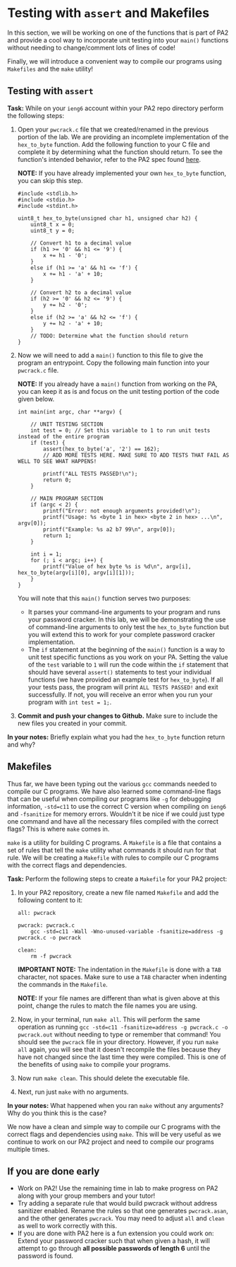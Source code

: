 # Testing with `assert` and Makefiles
<!-- ADD INTRO BLURB HERE?? -->
In this section, we will be working on one of the functions that is part of PA2 and provide a cool way to incorporate unit testing into your `main()` functions without needing to change/comment lots of lines of code!

Finally, we will introduce a convenient way to compile our programs using `Makefiles` and the `make` utility!

## Testing with `assert`

**Task:** While on your `ieng6` account within your PA2 repo directory perform the following steps:

<!-- 1. Create a new file called `pwcrack.h` with the following content:
    ```
    #ifndef PWCRACK_H
    #define PWCRACK_H

    uint8_t hex_to_byte(unsigned char h1, unsigned char h2);

    #endif
    ```
    This file is known as a C header file (hence the `.h` extension). Similar to an interface in Java, the header contains function signatures and other definitions that can be shared across multiple C files. Any function **not** declared in the `.h` file cannot be accessed by other source files.The functions declared in the header will be defined in its corresponding `.c` file (`pwcrack.c` in this case). As you continue to work on your PA, you can (and should) add the function declarations for the other functions you implement to this file.

    **NOTE:** Any new functions or changes to the function signature in the `.c` file **must** be updated in the corresponding `.h` file. -->



1. Open your `pwcrack.c` file that we created/renamed in the previous portion of the lab. We are providing an incomplete implementation of the `hex_to_byte` function. Add the following function to your C file and complete it by determining what the function should return. To see the function's intended behavior, refer to the PA2 spec found [here](https://github.com/ucsd-cse29/pa2-hashing-and-passwords?tab=readme-ov-file#functions---milestone-1).

    **NOTE:** If you have already implemented your own `hex_to_byte` function, you can skip this step.
    ```
    #include <stdlib.h>
    #include <stdio.h>
    #include <stdint.h>

    uint8_t hex_to_byte(unsigned char h1, unsigned char h2) {
        uint8_t x = 0;
        uint8_t y = 0;

        // Convert h1 to a decimal value
        if (h1 >= '0' && h1 <= '9') {
            x += h1 - '0';
        }
        else if (h1 >= 'a' && h1 <= 'f') {
            x += h1 - 'a' + 10;
        }

        // Convert h2 to a decimal value
        if (h2 >= '0' && h2 <= '9') {
            y += h2 - '0';
        }
        else if (h2 >= 'a' && h2 <= 'f') {
            y += h2 - 'a' + 10;
        }
        // TODO: Determine what the function should return
    }
    ```

    <!-- **In your notes:** Mention what the function should return based on the PA2 spec and why? -->


<!-- 3. You may have noticed that we did not include a `main()` function in either of these files. A `main()` function is necessary to execute a program, so a logical next question may be, "Where will my program execution start from?" We'll include the `main()` function in a seperate file, to isolate it away from our other functions. 

    We will be creating two different files with `main()` functions that will serve different purposes: 
    - `main.c` will be used for running your password cracker as a whole with the command-line argument(s) it will need to take. 
    - `test.c` will use `assert()` statements to unit test the various functions you will be implementing for PA2. 


    In this lab, we will be demonstrating the use of command-line arguments to only test the `hex_to_byte` function but you will extend this to work for your complete password cracker implementation.
    <br>

    Create a new file called `main.c` and add the following content:
    
    **IMPORTANT NOTE:** If you have already defined a `main()` function somewhere in your code, move your function to this new file. You may keep the portion of your `main()` function that you have written and simply add the `#include "pwcrack.h"` line to the top of the file and the for loop provided in the code below for the purposes of this lab! -->

2. Now we will need to add a `main()` function to this file to give the program an entrypoint. Copy the following main function into your `pwcrack.c` file.

    **NOTE:** If you already have a `main()` function from working on the PA, you can keep it as is and focus on the unit testing portion of the code given below.

    ```
    int main(int argc, char **argv) {

        // UNIT TESTING SECTION
        int test = 0; // Set this variable to 1 to run unit tests instead of the entire program
        if (test) {
            assert(hex_to_byte('a', '2') == 162);
            // ADD MORE TESTS HERE. MAKE SURE TO ADD TESTS THAT FAIL AS WELL TO SEE WHAT HAPPENS!
            
            printf("ALL TESTS PASSED!\n");
            return 0;
        }

        // MAIN PROGRAM SECTION
        if (argc < 2) {
            printf("Error: not enough arguments provided!\n");
            printf("Usage: %s <byte 1 in hex> <byte 2 in hex> ...\n", argv[0]);
            printf("Example: %s a2 b7 99\n", argv[0]);
            return 1;
        }

        int i = 1;
        for (; i < argc; i++) {
            printf("Value of hex byte %s is %d\n", argv[i], hex_to_byte(argv[i][0], argv[i][1]));
        }
    }
    ```
    You will note that this `main()` function serves two purposes:
    
    - It parses your command-line arguments to your program and runs your password cracker. In this lab, we will be demonstrating the use of command-line arguments to only test the `hex_to_byte` function but you will extend this to work for your complete password cracker implementation.
    - The `if` statement at the beginning of the `main()` function is a way to unit test specific functions as you work on your PA. Setting the value of the `test` variable to `1` will run the code within the `if` statement that should have several `assert()` statements to test your individual functions (we have provided an example test for `hex_to_byte`). If all your tests pass, the program will print `ALL TESTS PASSED!` and exit successfully. If not, you will receive an error when you run your program with `int test = 1;`.


    
    <!-- This file contains the `main()` function that will call the `hex_to_byte` function on the command-line arguments passed to the program (notice the use of `argv`). The `#include "pwcrack.h"` line includes the header file we created earlier. This allows the `main()` function to know about the `hex_to_byte` function we defined in `pwcrack.c`. Notice that the C libraries implemented use the `<>` around the filename, while the custom header file uses `""`.  -->

<!-- 4. Now, create another file called `test.c` and add the following content:
    ```
    #include <stdlib.h>
    #include <stdio.h>
    #include <stdint.h>
    #include <assert.h>

    #include "functions.h"

    int main() {

        assert(hex_to_byte('a', '2') == 162);
        // ADD MORE TESTS HERE. MAKE SURE TO ADD TESTS THAT FAIL AS WELL TO SEE WHAT HAPPENS!
        
        printf("ALL TESTS PASSED!\n");
    }
    ```

    This file contains the `main()` function that will call the `hex_to_byte` function with various inputs and use `assert()` statements to check if the function is working as expected. If the function is working as expected, the program will print `ALL TESTS PASSED!` to the console. If the function is not working as expected, the program will print an error message for the failing test and exit.

    <br>

    This `test.c` file can now be used to test each individual function you write with `assert()` statements without the need to run the program as a whole. This can be very useful for debugging and ensuring that each function is working as expected before moving on to the next one. -->

<!-- 5. Since we have split up the function's definition and the `main()` function into separate files, we will need to tell `gcc` to compile all the files necessary to get our executable. To do this, run the following command:
    ```
    gcc -o test.out test.c pwcrack.c
    ```
    This command tells `gcc` to compile the `test.c` file and the `pwcrack.c` file and output the executable as `test.out`. If you have any other files that need to be compiled, you can add them to the end of the command.
    Running `./test.out` will run the various `assert()` statements in the `test.c` file and print out the results of the tests.
    <br>
    
    Similarly, to compile the `main.c` file, run the following command:
    ```
    gcc -o main.out main.c pwcrack.c
    ```
    and run `main.out` with the appropriate command-line arguments to see the results of your `hex_to_byte` function for various inputs. -->

3. **Commit and push your changes to Github.** Make sure to include the new files you created in your commit.

**In your notes:** Briefly explain what you had the `hex_to_byte` function return and why?

## Makefiles
Thus far, we have been typing out the various `gcc` commands needed to compile our C programs. We have also learned some command-line flags that can be useful when compiling our programs like `-g` for debugging information, `-std=c11` to use the correct C version when compiling on `ieng6` and `-fsanitize` for memory errors. Wouldn't it be nice if we could just type one command and have all the necessary files compiled with the correct flags? This is where `make` comes in.

`make` is a utility for building C programs. A `Makefile` is a file that contains a set of rules that tell the `make` utility what commands it should run for that rule. We will be creating a `Makefile` with rules to compile our C programs with the correct flags and dependencies.

**Task:** Perform the following steps to create a `Makefile` for your PA2 project:
1. In your PA2 repository, create a new file named `Makefile` and add the following content to it:
    <!-- MAYBE WE HAVE THE STUDENTS ADD THE all RULE THEMSELVES AND ASK A QUESTION ABOUT IT AT THE END? -->
    ```
    all: pwcrack
      
    pwcrack: pwcrack.c
        gcc -std=c11 -Wall -Wno-unused-variable -fsanitize=address -g pwcrack.c -o pwcrack
    
    clean:
        rm -f pwcrack
    ```
    **IMPORTANT NOTE:** The indentation in the `Makefile` is done with a `TAB` character, not spaces. Make sure to use a `TAB` character when indenting the commands in the `Makefile`.

    **NOTE:** If your file names are different than what is given above at this point, change the rules to match the file names you are using.

2. Now, in your terminal, run `make all`. This will perform the same operation as running `gcc -std=c11 -fsanitize=address -g pwcrack.c -o pwcrack.out` without needing to type or remember that command! You should see the `pwcrack` file in your directory. However, if you run `make all` again, you will see that it doesn't recompile the files because they have not changed since the last time they were compiled. This is one of the benefits of using `make` to compile your programs.

3. Now run `make clean`. This should delete the executable file.
4. Next, run just `make` with no arguments. 

**In your notes:** What happened when you ran `make` without any arguments? Why do you think this is the case?

We now have a clean and simple way to compile our C programs with the correct flags and dependencies using `make`. This will be very useful as we continue to work on our PA2 project and need to compile our programs multiple times.


## If you are done early
- Work on PA2! Use the remaining time in lab to make progress on PA2 along with your group members and your tutor!
- Try adding a separate rule that would build pwcrack without address sanitizer enabled. Rename the rules so that one generates `pwcrack.asan`, and the other generates `pwcrack`. You may need to adjust `all` and `clean` as well to work correctly with this.
- If you are done with PA2 here is a fun extension you could work on: Extend your password cracker such that when given a hash, it will attempt to go through **all possible passwords of length 6** until the password is found.
